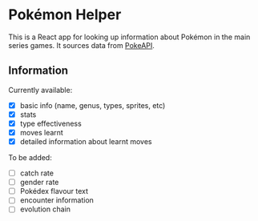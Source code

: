 # Pokémon Helper

This is a React app for looking up information about Pokémon in the main series games. It sources data from [PokeAPI](https://pokeapi.co/).

## Information

Currently available:

* [x] basic info (name, genus, types, sprites, etc)
* [x] stats
* [x] type effectiveness
* [x] moves learnt
* [x] detailed information about learnt moves

To be added:

* [ ] catch rate
* [ ] gender rate
* [ ] Pokédex flavour text
* [ ] encounter information
* [ ] evolution chain
